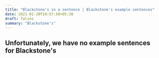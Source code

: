 ```yaml
---
title: "Blackstone's in a sentence | Blackstone's example sentences"
date: 2021-01-20T19:57:50+05:30
draft: falses
summary: "Blackstone's"
---
```

## Unfortunately, we have no example sentences for Blackstone's                 
